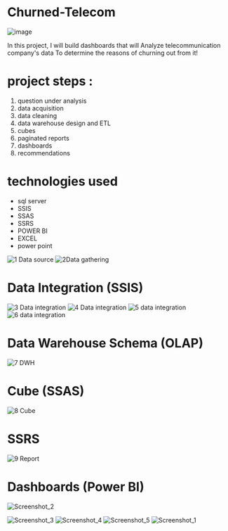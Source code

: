 # Churned-Telecom

![image](https://user-images.githubusercontent.com/126327548/229357378-0e073a98-e00c-43b7-a762-57ed64b6068c.png)


In this project, I will build dashboards that will Analyze telecommunication company's data To determine the reasons of churning out from it!

# project steps :
1. question under analysis
2. data acquisition
3. data cleaning
4. data warehouse design and ETL
5. cubes
6. paginated reports
7. dashboards
8. recommendations

# technologies used
* sql server
* SSIS
* SSAS
* SSRS
* POWER BI
* EXCEL
* power point

![1 Data source](https://user-images.githubusercontent.com/126327548/229359134-3e60a081-b695-4d82-9129-31a9ca5c344c.png)
![2Data gathering](https://user-images.githubusercontent.com/126327548/229359142-5bc2bdbb-5523-4b18-ba0c-adebb4355287.png)

# Data Integration (SSIS)
![3 Data integration](https://user-images.githubusercontent.com/126327548/229359217-8caab190-8321-4bf8-ad30-da52c70f3e5e.png)
![4 Data integration](https://user-images.githubusercontent.com/126327548/229359229-73b53a46-0eaf-4f68-9d43-d363896e13f5.png)
![5 data integration](https://user-images.githubusercontent.com/126327548/229359233-6ee81e44-ccfb-4e4f-9fbb-b0a30d477be2.png)
![6 data integration](https://user-images.githubusercontent.com/126327548/229359886-924fe4f5-8364-4f5a-b765-ec040029bb4d.png)



# Data Warehouse Schema (OLAP)
![7 DWH](https://user-images.githubusercontent.com/126327548/229359299-cb852ef3-566f-4376-8d43-1840599c8749.png)

# Cube (SSAS)
![8 Cube](https://user-images.githubusercontent.com/126327548/229359337-14181dfd-eb25-4f05-9053-ccc0f3e3d3b9.png)

# SSRS
![9 Report](https://user-images.githubusercontent.com/126327548/229359369-7d601049-a5a7-4288-abb1-9513e240eb87.png)

# Dashboards (Power BI)
![Screenshot_2](https://user-images.githubusercontent.com/70976091/153680609-eb8b0db9-1b30-40f7-a6ce-bf5e5f6b544b.png)


![Screenshot_3](https://user-images.githubusercontent.com/70976091/153680969-bffecf59-550a-4d4a-94fe-2682973cdf23.png)
![Screenshot_4](https://user-images.githubusercontent.com/70976091/153680977-3849ae26-f0a9-4399-b75b-60fb797d56e9.png)
![Screenshot_5](https://user-images.githubusercontent.com/70976091/153680981-74b376a8-951f-4a73-abb5-0b29bf18f23e.png)
![Screenshot_1](https://user-images.githubusercontent.com/70976091/153680984-1de8edf6-3f66-4a8c-972e-c733758a73f3.png)


